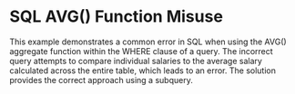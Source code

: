 # SQL AVG() Function Misuse
This example demonstrates a common error in SQL when using the AVG() aggregate function within the WHERE clause of a query. The incorrect query attempts to compare individual salaries to the average salary calculated across the entire table, which leads to an error. The solution provides the correct approach using a subquery.